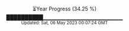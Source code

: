 <p align="center">
⏳Year Progress (34.25 %) <br>
██████████▁▁▁▁▁▁▁▁▁▁▁▁▁▁▁▁▁▁▁▁ <br>
<sub>Updated: Sat, 06 May 2023 00:07:24 GMT</sub>
</p>

